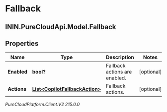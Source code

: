 # Fallback

## ININ.PureCloudApi.Model.Fallback

## Properties

|Name | Type | Description | Notes|
|------------ | ------------- | ------------- | -------------|
| **Enabled** | **bool?** | Fallback actions are enabled. | [optional] |
| **Actions** | [**List&lt;CopilotFallbackAction&gt;**](CopilotFallbackAction) | Fallback actions. | [optional] |



_PureCloudPlatform.Client.V2 215.0.0_
